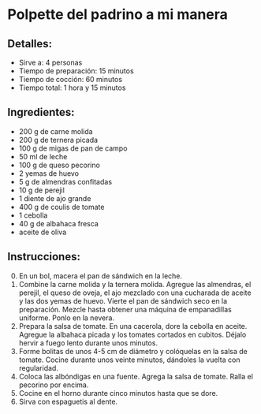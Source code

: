 # Polpette del padrino a mi manera 

## Detalles: 
* Sirve a: 4 personas 
* Tiempo de preparación: 15 minutos 
* Tiempo de cocción: 60 minutos 
* Tiempo total: 1 hora y 15 minutos 

## Ingredientes: 
* 200 g de carne molida 
* 200 g de ternera picada 
* 100 g de migas de pan de campo 
* 50 ml de leche 
* 100 g de queso pecorino 
* 2 yemas de huevo 
* 5 g de almendras confitadas 
* 10 g de perejil 
* 1 diente de ajo grande 
* 400 g de coulis de tomate 
* 1 cebolla 
* 40 g de albahaca fresca 
* aceite de oliva 

## Instrucciones: 
0. En un bol, macera el pan de sándwich en la leche. 
1. Combine la carne molida y la ternera molida. Agregue las almendras, el perejil, el queso de oveja, el ajo mezclado con una cucharada de aceite y las dos yemas de huevo. Vierte el pan de sándwich seco en la preparación. Mezcle hasta obtener una máquina de empanadillas uniforme. Ponlo en la nevera. 
2. Prepara la salsa de tomate. En una cacerola, dore la cebolla en aceite. Agregue la albahaca picada y los tomates cortados en cubitos. Déjalo hervir a fuego lento durante unos minutos. 
3. Forme bolitas de unos 4-5 cm de diámetro y colóquelas en la salsa de tomate. Cocine durante unos veinte minutos, dándoles la vuelta con regularidad. 
4. Coloca las albóndigas en una fuente. Agrega la salsa de tomate. Ralla el pecorino por encima. 
5. Cocine en el horno durante cinco minutos hasta que se dore. 
6. Sirva con espaguetis al dente.  

